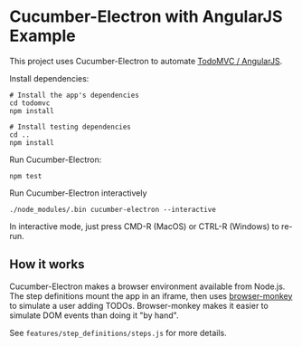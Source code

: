 # Cucumber-Electron with AngularJS Example

This project uses Cucumber-Electron to automate [TodoMVC / AngularJS](http://todomvc.com/examples/angularjs/).

Install dependencies:

    # Install the app's dependencies
    cd todomvc
    npm install

    # Install testing dependencies
    cd ..
    npm install

Run Cucumber-Electron:

    npm test

Run Cucumber-Electron interactively

    ./node_modules/.bin cucumber-electron --interactive

In interactive mode, just press CMD-R (MacOS) or CTRL-R (Windows) to re-run.

## How it works

Cucumber-Electron makes a browser environment available from Node.js. The step definitions
mount the app in an iframe, then uses [browser-monkey](https://github.com/featurist/browser-monkey) 
to simulate a user adding TODOs. Browser-monkey makes it easier to simulate DOM events than doing
it "by hand".

See `features/step_definitions/steps.js` for more details.